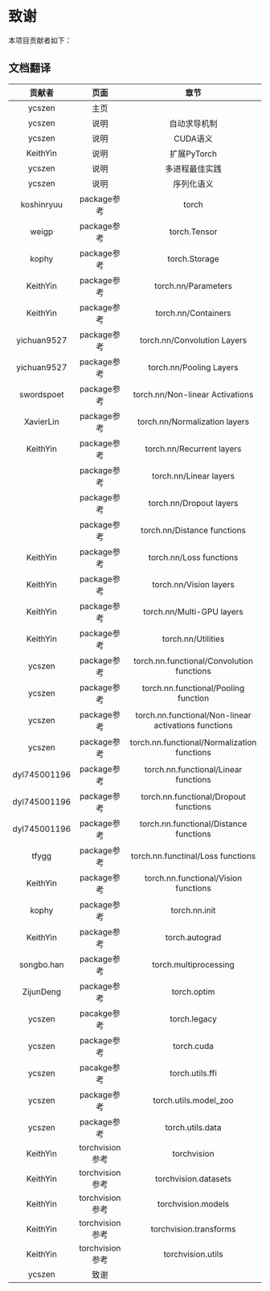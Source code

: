 # 致谢

本项目贡献者如下：

## 文档翻译

| 贡献者 | 页面 | 章节 |
|:----:|:----:|:----:|
|ycszen|主页||
|ycszen|说明|自动求导机制|
|ycszen|说明|CUDA语义|
|KeithYin|说明|扩展PyTorch|
|ycszen|说明|多进程最佳实践|
|ycszen|说明|序列化语义|
|koshinryuu|package参考|torch|
|weigp|package参考|torch.Tensor|
|kophy|package参考|torch.Storage|
|KeithYin|package参考|torch.nn/Parameters|
|KeithYin|package参考|torch.nn/Containers|
|yichuan9527|package参考|torch.nn/Convolution Layers|
|yichuan9527|package参考|torch.nn/Pooling Layers|
|swordspoet|package参考|torch.nn/Non-linear Activations|
|XavierLin|package参考|torch.nn/Normalization layers|
|KeithYin|package参考|torch.nn/Recurrent layers|
||package参考|torch.nn/Linear layers|
||package参考|torch.nn/Dropout layers|
||package参考|torch.nn/Distance functions|
|KeithYin|package参考|torch.nn/Loss functions|
|KeithYin|package参考|torch.nn/Vision layers|
|KeithYin|package参考|torch.nn/Multi-GPU layers|
|KeithYin|package参考|torch.nn/Utilities|
|ycszen|package参考|torch.nn.functional/Convolution functions|
|ycszen|package参考|torch.nn.functional/Pooling function|
|ycszen|package参考|torch.nn.functional/Non-linear activations functions|
|ycszen|package参考|torch.nn.functional/Normalization functions|
|dyl745001196|package参考|torch.nn.functional/Linear functions|
|dyl745001196|package参考|torch.nn.functional/Dropout functions|
|dyl745001196|package参考|torch.nn.functional/Distance functions|
|tfygg|package参考|torch.nn.functinal/Loss functions|
|KeithYin|package参考|torch.nn.functional/Vision functions|
|kophy|package参考|torch.nn.init|
|KeithYin|package参考|torch.autograd|
|songbo.han|package参考|torch.multiprocessing|
|ZijunDeng|package参考|torch.optim|
|ycszen|pacakge参考|torch.legacy|
|ycszen|package参考|torch.cuda|
|ycszen|pacakge参考|torch.utils.ffi|
|ycszen|package参考|torch.utils.model_zoo|
|ycszen|package参考|torch.utils.data|
|KeithYin|torchvision参考|torchvision|
|KeithYin|torchvision参考|torchvision.datasets|
|KeithYin|torchvision参考|torchvision.models|
|KeithYin|torchvision参考|torchvision.transforms|
|KeithYin|torchvision参考|torchvision.utils|
|ycszen|致谢||
